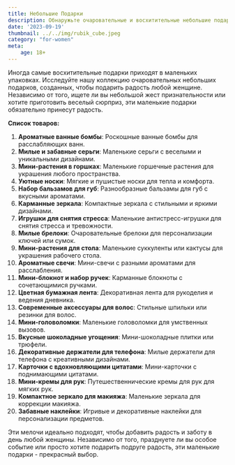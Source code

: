 ```yaml
---
title: Небольшие Подарки
description: Обнаружьте очаровательные и восхитительные небольшие подарки, которые принесут улыбку на лицо любой женщине.
date: '2023-09-19'
thumbnail: ../../img/rubik_cube.jpeg
category: "for-women"
meta:
    age: 18+
---
```

Иногда самые восхитительные подарки приходят в маленьких упаковках. Исследуйте нашу коллекцию очаровательных небольших подарков, созданных, чтобы подарить радость любой женщине. Независимо от того, ищете ли вы небольшой жест признательности или хотите приготовить веселый сюрприз, эти маленькие подарки обязательно принесут радость.

**Список товаров:**
1. **Ароматные ванные бомбы**: Роскошные ванные бомбы для расслабляющих ванн.
2. **Милые и забавные серьги**: Маленькие серьги с веселыми и уникальными дизайнами.
3. **Мини-растения в горшках**: Маленькие горшечные растения для украшения любого пространства.
4. **Уютные носки**: Мягкие и пушистые носки для тепла и комфорта.
5. **Набор бальзамов для губ**: Разнообразные бальзамы для губ с вкусными ароматами.
6. **Карманные зеркала**: Компактные зеркала с стильными и яркими дизайнами.
7. **Игрушки для снятия стресса**: Маленькие антистресс-игрушки для снятия стресса и тревожности.
8. **Милые брелоки**: Очаровательные брелоки для персонализации ключей или сумок.
9. **Мини-растения для стола**: Маленькие суккуленты или кактусы для украшения рабочего стола.
10. **Ароматные свечи**: Мини-свечи с разными ароматами для расслабления.
11. **Мини-блокнот и набор ручек**: Карманные блокноты с сочетающимися ручками.
12. **Цветная бумажная лента**: Декоративная лента для рукоделия и ведения дневника.
13. **Современные аксессуары для волос**: Стильные шпильки или резинки для волос.
14. **Мини-головоломки**: Маленькие головоломки для умственных вызовов.
15. **Вкусные шоколадные угощения**: Мини-шоколадные плитки или трюфели.
16. **Декоративные держатели для телефона**: Милые держатели для телефона с креативными дизайнами.
17. **Карточки с вдохновляющими цитатами**: Мини-карточки с поднимающими цитатами.
18. **Мини-кремы для рук**: Путешественнические кремы для рук для мягких рук.
19. **Компактное зеркало для макияжа**: Маленькие зеркала для коррекции макияжа.
20. **Забавные наклейки**: Игривые и декоративные наклейки для персонализации предметов.

Эти мелочи идеально подходят, чтобы добавить радость и заботу в день любой женщины. Независимо от того, празднуете ли вы особое событие или просто хотите подарить подруге радость, эти маленькие подарки - прекрасный выбор.

